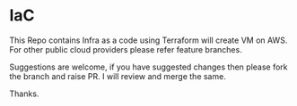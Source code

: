 # IaC
This Repo contains Infra as a code using Terraform will create VM on AWS. For other public cloud providers please refer feature branches.

Suggestions are welcome, if you have suggested changes then please fork the branch and raise PR. I will review and merge the same.

Thanks.
